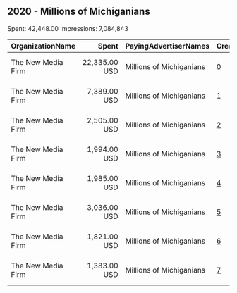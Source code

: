 ## 2020 - Millions of Michiganians 
Spent: 42,448.00
Impressions: 7,084,843

|OrganizationName|Spent|PayingAdvertiserNames|CreativeUrls|Impressions|Genders|AgeBrackets|CountryCodes|BillingAddresses|CandidateBallotInformation|
|:---|---:|:---|:---|---:|:---|:---|:---|:---|:---|
|The New Media Firm|22,335.00 USD|Millions of Michiganians|[0](https://www.snap.com/political-ads/asset/daa02c78e22692bcec08700de880cc2207ccc49eee258a977a4ef30b5dd7b3a8?mediaType=mp4)|3,014,673||18+|united states|"1730 Rhode Island Ave, NW Ste 213,Washington,20036,US"|IE Supporting Senator Gary Peters|
|The New Media Firm|7,389.00 USD|Millions of Michiganians|[1](https://www.snap.com/political-ads/asset/7b655a95e8ef870853e50d6b427ab250704bfb53048d7b055d186256f1facbaa?mediaType=mp4)|1,341,929||18+|united states|"1730 Rhode Island Ave, NW Ste 213,Washington,20036,US"|IE Supporting Joe Biden for President|
|The New Media Firm|2,505.00 USD|Millions of Michiganians|[2](https://www.snap.com/political-ads/asset/892e3d24c9fec7b13d5daf5a3b2a892a0a2667fe9c882a500318912b99a8ab5f?mediaType=jpg)|1,073,437||18+|united states|"1730 Rhode Island Ave, NW Ste 213,Washington,20036,US"|IE Supporting VP Joe Biden for President|
|The New Media Firm|1,994.00 USD|Millions of Michiganians|[3](https://www.snap.com/political-ads/asset/bd2a097d0b258bce740c1ba98952208e87c58b34ab9740075fee6e0c3e0f0067?mediaType=jpg)|857,525||18+|united states|"1730 Rhode Island Ave, NW Ste 213,Washington,20036,US"|IE Supporting VP Joe Biden for President|
|The New Media Firm|1,985.00 USD|Millions of Michiganians|[4](https://www.snap.com/political-ads/asset/d1452fc30e37be4bdd8f98015456efd8cacffbf1a411c858bebbb431607176a3?mediaType=mp4)|278,674||18+|united states|"1730 Rhode Island Ave, NW Ste 213,Washington,20036,US"|IE Supporting Joe Biden for President|
|The New Media Firm|3,036.00 USD|Millions of Michiganians|[5](https://www.snap.com/political-ads/asset/daa02c78e22692bcec08700de880cc2207ccc49eee258a977a4ef30b5dd7b3a8?mediaType=mp4)|258,141||18+|united states|"1730 Rhode Island Ave, NW Ste 213,Washington,20036,US"|IE Supporting Senator Gary Peters|
|The New Media Firm|1,821.00 USD|Millions of Michiganians|[6](https://www.snap.com/political-ads/asset/7b655a95e8ef870853e50d6b427ab250704bfb53048d7b055d186256f1facbaa?mediaType=mp4)|146,085||18+|united states|"1730 Rhode Island Ave, NW Ste 213,Washington,20036,US"|IE Supporting Joe Biden for President|
|The New Media Firm|1,383.00 USD|Millions of Michiganians|[7](https://www.snap.com/political-ads/asset/d1452fc30e37be4bdd8f98015456efd8cacffbf1a411c858bebbb431607176a3?mediaType=mp4)|114,379||18+|united states|"1730 Rhode Island Ave, NW Ste 213,Washington,20036,US"|IE Supporting Joe Biden for President|
